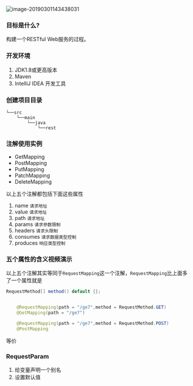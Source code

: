 


![image-20190301143438031](https://ws1.sinaimg.cn/large/006tKfTcgy1g0na8ceb0aj30uj0buwl1.jpg)

### 目标是什么?

构建一个RESTful Web服务的过程。

### 开发环境
1. JDK1.8或更高版本
2. Maven
3. IntelliJ IDEA 开发工具
### 创建项目目录

```
└──src
    └──main
        └──java
            └──rest
```

### 注解使用实例

- GetMapping
- PostMapping
- PutMapping
- PatchMapping
- DeleteMapping

以上五个注解都包括下面这些属性

1. name `请求地址`
2. value `请求地址`
3. path  `请求地址`
4. params `请求参数限制`
5. headers `请求头限制`
6. consumes `请求数据类型控制`
7. produces `响应类型控制`

### 五个属性的含义视频演示

以上五个注解其实等同于`RequestMapping`这一个注解，`RequestMapping`比上面多了一个属性就是

```java
RequestMethod[] method() default {};
```

```java

    @RequestMapping(path = "/ge7",method = RequestMethod.GET)
    @GetMapping(path = "/ge7")

    @RequestMapping(path = "/ge7",method = RequestMethod.POST)
    @PostMapping
```

等价

### RequestParam

1. 给变量声明一个别名
2. 设置默认值
